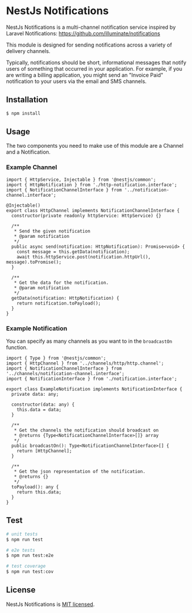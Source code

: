# NestJs Notifications

NestJs Notifications is a multi-channel notification service inspired by Laravel Notifications: https://github.com/illuminate/notifications

This module is designed for sending notifications across a variety of delivery channels.

Typically, notifications should be short, informational messages that notify users of something that occurred in your application. For example, if you are writing a billing application, you might send an "Invoice Paid" notification to your users via the email and SMS channels.

## Installation

```bash
$ npm install
```

## Usage

The two components you need to make use of this module are a Channel and a Notification.

### Example Channel

```
import { HttpService, Injectable } from '@nestjs/common';
import { HttpNotification } from './http-notification.interface';
import { NotificationChannelInterface } from '../notification-channel.interface';

@Injectable()
export class HttpChannel implements NotificationChannelInterface {
  constructor(private readonly httpService: HttpService) {}

  /**
   * Send the given notification
   * @param notification
   */
  public async send(notification: HttpNotification): Promise<void> {
    const message = this.getData(notification);
    await this.httpService.post(notification.httpUrl(), message).toPromise();
  }

  /**
   * Get the data for the notification.
   * @param notification
   */
  getData(notification: HttpNotification) {
    return notification.toPayload();
  }
}
```

### Example Notification

You can specify as many channels as you want to in the `broadcastOn` function.

```
import { Type } from '@nestjs/common';
import { HttpChannel } from '../channels/http/http.channel';
import { NotificationChannelInterface } from '../channels/notification-channel.interface';
import { NotificationInterface } from './notification.interface';

export class ExampleNotification implements NotificationInterface {
  private data: any;

  constructor(data: any) {
    this.data = data;
  }

  /**
   * Get the channels the notification should broadcast on
   * @returns {Type<NotificationChannelInterface>[]} array
   */
  public broadcastOn(): Type<NotificationChannelInterface>[] {
    return [HttpChannel];
  }

  /**
   * Get the json representation of the notification.
   * @returns {}
   */
  toPayload(): any {
    return this.data;
  }
}
```

## Test

```bash
# unit tests
$ npm run test

# e2e tests
$ npm run test:e2e

# test coverage
$ npm run test:cov
```

## License

NestJs Notifications is [MIT licensed](LICENSE).
